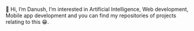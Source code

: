 👋 Hi, I’m Danush, I’m interested in Artificial Intelligence, Web development, Mobile app development and you can find my repositories of projects relating to this 😁.
